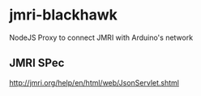 # jmri-blackhawk
NodeJS Proxy to connect JMRI with Arduino's network

## JMRI SPec
http://jmri.org/help/en/html/web/JsonServlet.shtml